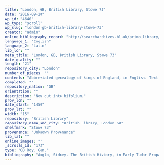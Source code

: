 ```yaml
---
title: "London, GB, British Library, Stowe 73"
date: "2016-09-28"
wp_id: "4640"
wp_type: "scroll"
wp_slug: "london-gb-british-library-stowe-73"
creator: "admin"
online_bibliography_record: "http://searcharchives.bl.uk/primo_library/libweb/action/display.do?tabs=detailsTab&ct=display&fn=search&doc=IAMS040-001952855&indx=2&recIds=IAMS040-001952855&recIdxs=1&elementId=1&renderMode=poppedOut&displayMode=full&frbrVersion=&dscnt=1&frbg=&scp.scps=scope%3A%28BL%29&tab=local&dstmp=1405132265299&srt=rank&mode=Basic&dum=true&vl(freeText0)=Stowe+73&vid=IAMS_VU2"
language_1: "English"
language_2: "Latin"
lib_lon: ""
meta_title: "London, GB, British Library, Stowe 73"
date_quality: ""
length: "21"
repository_city: "London"
number_of_pieces: ""
contents: "Abbreviated genealogy of kings of England, in English. Text is Lyell C."
completed: ""
repository_nation: "GB"
orientation: ""
description: "Now cut into bifolium."
prov_lon: ""
date_start: "1450"
prov_lat: ""
width: "15"
repository: "British Library"
repository_name_and_city: "British Library, London GB"
shelfmark: "Stowe 73"
provenance: "Unknown Provenance"
lib_lat: ""
online_images: ""
_scrolls_id: "173"
type: "GB Roy. Gen."
bibliography: "Anglo, Sidney. The British History, in Early Tudor Propaganda. Manchester: John Rylands Library, 1961.<br/> De la Mare, Albinia Catherine. Catalogue of the Collection of Medieval Manuscripts Bequeathed to the Bodleian Library, Oxford by James P. R. Lyell. Oxford: Clarendon P., 1971. p. 83-84."
---
```



